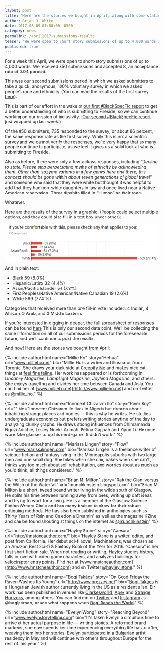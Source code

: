 ```yaml
---
layout: post
title: "Here are the stories we bought in April, along with some statistics on race and ethnicity"
author: Brian J. White
date: 2017-08-09 01:00:00 -0500
category: news
permalink: /april2017-submissions-results
teaser: "We were open to short story submissions of up to 4,000 words in April. We received 850 submissions and accepted 8."
published: true
---
```


For a week this April, we were open to short-story submissions of up to 4,000 words. We received 850 submissions and accepted 8, an acceptance rate of 0.94 percent.

This was our second submissions period in which we asked submitters to take a quick, anonymous, 100% voluntary survey in which we asked people’s race and ethnicity. (You can read the results of the first survey [here](http://firesidefiction.com/march2017-submissions-results)).

This is part of our effort in the wake of [our first #BlackSpecFic report](/blackspecfic-2015) to get a better understanding of who is submitting to Fireside, so we can continue working on our mission of inclusivity. ([Our second #BlackSpecFic report](/blackspecfic) just wrapped up last week.)

Of the 850 submitters, 735 responded to the survey, or about 86 percent, the same response rate as the first survey. While this is not a scientific survey and we cannot verify the responses, we’re very happy that so many people continue to participate, as we feel it gives us a solid look at who is submitting to Fireside.

Also as before, there were only a few jackass responses, including “_Decline to state. Please stop perpetuating myths of ethnicity by acknowleding them. Other than isozyme variants in a few genes here and there, this concept should be gone within about seven generations of global travel_” and someone  who said that they were white but thought it was helpful to add that they had non-white daughters in law and once lived near a Native American reservation. Three dipshits filled in “Human” as their race.

Whatever.

Here are the results of the survey in a graphic. (People could select multiple options, and they could also fill in a text box under other):

![Survey](/images/graphics/april2017-survey.png)

And in plain text:
-	Black 59 (8.0%)
-	Hispanic/Latinx 32 (4.4%)
-	Asian/Pacific Islander 54 (7.3%)
-	First Peoples/Native American/Native Canadian 19 (2.6%)
-	White 569 (77.4 %)

Categories that received more than one fill-in vote included: 4 Indian, 4 African, 3 Arab, and 3 Middle Eastern.

If you’re interested in digging in deeper, the full spreadsheet of responses can be found [here](https://docs.google.com/spreadsheets/d/1aCYgDIq0jq-iltMmLlFNTCi5MuWGpcSKR-F5QaIlfSQ/edit?usp=sharing)
This is only our second data point. We’ll be collecting the same information on all of our submissions periods for the foreseeable future, and we’ll continue to post the results.

And now! Here are the stories we bought from April:

{% include author.html
            name="Millie Ho"
            story="Hehua"
            url="www.millieho.net"
            bio="Millie Ho is a writer and illustrator from Toronto. She draws your dark side at [Creepify Me](http://www.creepifyme.com) and makes nice cat things at [feel fine feline](http://www.feelfinefeline.com). Her work has appeared or is forthcoming in _Uncanny Magazine_, _LampLight Magazine_, _Joyland Magazine_, and others. She enjoys travelling and divides her time between Canada and Asia. You can find her at [www.millieho.net](http://www.millieho.net) and on Twitter as [@millie_ho](http://www.twitter.com/millie_ho)."
            %}

{% include author.html
            name="Innocent Chizaram Ilo"
            story="River Boy"
            url=""
            bio="Innocent Chizaram Ilo lives in Nigeria but dreams about inhabiting strange places and bodies — this is why he writes. He studies undergraduate economics but prefers writing stories anytime of the day to analyzing clunky graphs. He draws strong influences from Chimamanda Ngozi Adichie, Lesley Nneka Arimah, Petina Gappah and Yiyun Li. He once wore fake glasses to up his nerd-game. It didn't work."
            %}

{% include author.html
            name="Marissa Lingen"
            story="Flow"
            url="www.marissalingen.com"
            bio="Marissa Lingen is a freelance writer of science fiction and fantasy living in the Minneapolis suburbs with two large men and one small dog. She hikes when she can, bakes when she can't, thinks way too much about soil rehabilitation, and worries about as much as you'd think, all things considered."
            %}

{% include author.html
            name="Brian M. Milton"
            story="Rab the Giant versus the Witch of the Waterfall"
            url="munchkinstein.blogspot.com"
            bio="Brian M. Milton is a short, tweed bound writer living in the wilds south of Glasgow. He splits his time between running away from bees, writing up daft ideas and trying to work for a living. He is a member of the Glasgow Science Fiction Writers Circle and has many bruises to show for their robust critiquing methods. He has also been published in anthologies such as Thirty Years of Rain and Caledonia Dreamin' as well as the magazine KZine and can be found shouting at things on the internet as [@munchkinstein](http://www.twitter.com/munchkinstein)"
            %}            

{% include author.html
            name="Hayley Stone"
            story="Caesura"
            url="http://hnstoneauthor.com/"
            bio="Hayley Stone is a writer, editor, and poet from California. Her debut sci-fi novel, Machinations, was chosen as an Amazon Best Sci-fi & Fantasy Book of the Year for 2016. “Caesura” is her first short fiction sale. When not reading or writing, Hayley studies history, falls in love with video game characters, and analyzes buildings for velociraptor entry points. Find her at [www.hnstoneauthor.com](http://www.hnstoneauthor.com) and on Twitter [@hayley_stone](http://www.twitter.com/hayley_stone)."
            %}    

{% include author.html
            name="Bogi Takács"
            story="On Good Friday the Raven Washes Its Young"
            url="http://www.prezzey.net"
            bio="[Bogi Takács](http://www.prezzey.net) is a Hungarian Jewish author currently living in the US as a resident alien. Eir work has been published in venues like [Clarkesworld](http://clarkesworldmagazine.com/author/Bogi%20Tak%C3%A1cs/), [Apex](http://www.apex-magazine.com/tag/bogi-takacs/) and  [Strange Horizons](http://strangehorizons.com/author/bogi-takacs/), among others. You can find em on [Twitter](https://www.twitter.com/bogiperson) and [Instagram](https://www.instagram.com/bogiperson/) as @bogiperson, or see what happens when [Bogi Reads the World](http://www.bogireadstheworld.com)."
            %}    

{% include author.html
            name="Evelyn Wong"
            story="Reaching Beyond"
            url="www.evelynstorytelling.com"
            bio="It's taken Evelyn a circuitous time to arrive at her actual purpose in life — writing stories. A reformed brand marketer, she now spends her time experiencing everything life has to offer, weaving them into her stories. Evelyn participated in a Bulgarian artist residency in May and will continue with others throughout Europe for the rest of this year."
            %}
